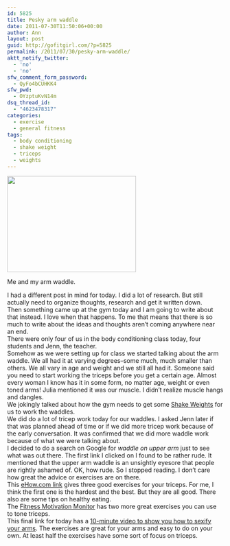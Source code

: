 ```yaml
---
id: 5825
title: Pesky arm waddle
date: 2011-07-30T11:50:06+00:00
author: Ann
layout: post
guid: http://gofitgirl.com/?p=5825
permalink: /2011/07/30/pesky-arm-waddle/
aktt_notify_twitter:
  - 'no'
  - 'no'
sfw_comment_form_password:
  - QyFo4bCUHKK4
sfw_pwd:
  - OYzptuKvN14m
dsq_thread_id:
  - "4623478317"
categories:
  - exercise
  - general fitness
tags:
  - body conditioning
  - shake weight
  - triceps
  - weights
---
```

<div id="attachment_5848" style="width: 310px" class="wp-caption alignleft">
  <a href="http://gofitgirl.com/blog/wp-content/uploads/2011/07/arm-waddle1.jpg"><img class="size-medium wp-image-5848" title="arm waddle" src="http://gofitgirl.com/blog/wp-content/uploads/2011/07/arm-waddle1-300x224.jpg" alt="" width="300" height="224" /></a>
  
  <p class="wp-caption-text">
    Me and my arm waddle.
  </p>
</div>

  
I had a different post in mind for today. I did a lot of research. But still actually need to organize thoughts, research and get it written down.  
Then something came up at the gym today and I am going to write about that instead. I love when that happens. To me that means that there is so much to write about the ideas and thoughts aren&#8217;t coming anywhere near an end.  
There were only four of us in the body conditioning class today, four students and Jenn, the teacher.  
Somehow as we were setting up for class we started talking about the arm waddle. We all had it at varying degrees&#8211;some much, much smaller than others. We all vary in age and weight and we still all had it. Someone said you need to start working the triceps before you get a certain age. Almost every woman I know has it in some form, no matter age, weight or even toned arms! Julia mentioned it was our muscle. I didn&#8217;t realize muscle hangs and dangles.  
We jokingly talked about how the gym needs to get some [Shake Weights](https://www.shakeweight.com/) for us to work the waddles.  
We did do a lot of tricep work today for our waddles. I asked Jenn later if that was planned ahead of time or if we did more tricep work because of the early conversation. It was confirmed that we did more waddle work because of what we were talking about.  
I decided to do a search on Google for _waddle on upper arm_ just to see what was out there. The first link I clicked on I found to be rather rude. It mentioned that the upper arm waddle is an unsightly eyesore that people are rightly ashamed of. OK, how rude. So I stopped reading. I don&#8217;t care how great the advice or exercises are on there.  
This [eHow.com link](http://www.ehow.com/how_8502591_rid-upper-arm-waddle.html) gives three good exercises for your triceps. For me, I think the first one is the hardest and the best. But they are all good. There also are some tips on healthy eating.  
The [Fitness Motivation Monitor](http://www.aimforfitness.com/e-mailings/2005/AugustNews.htm) has two more great exercises you can use to tone triceps.  
This final link for today has a [10-minute video to show you how to sexify your arms](http://www.backinskinnyjeans.com/2007/07/take-a-10-minut.html). The exercises are great for your arms and easy to do on your own. At least half the exercises have some sort of focus on triceps.